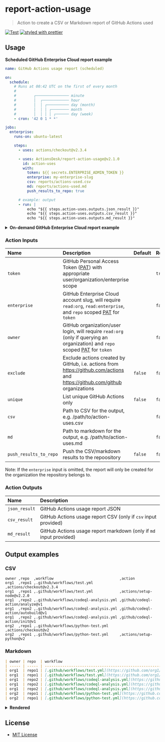 # report-action-usage

> Action to create a CSV or Markdown report of GitHub Actions used

[![Test](https://github.com/ActionsDesk/report-action-usage/actions/workflows/test.yml/badge.svg)](https://github.com/ActionsDesk/report-action-usage/actions/workflows/test.yml) [![styled with prettier](https://img.shields.io/badge/styled_with-prettier-ff69b4.svg)](https://github.com/prettier/prettier)

## Usage

**Scheduled GitHub Enterprise Cloud report example**

```yml
name: GitHub Actions usage report (scheduled)

on:
  schedule:
    # Runs at 00:42 UTC on the first of every month
    #
    #        ┌─────────────── minute
    #        │  ┌──────────── hour
    #        │  │ ┌────────── day (month)
    #        │  │ │ ┌──────── month
    #        │  │ │ │ ┌────── day (week)
    - cron: '42 0 1 * *'

jobs:
  enterprise:
    runs-on: ubuntu-latest

    steps:
      - uses: actions/checkout@v2.3.4

      - uses: ActionsDesk/report-action-usage@v2.1.0
        id: action-uses
        with:
          token: ${{ secrets.ENTERPRISE_ADMIN_TOKEN }}
          enterprise: my-enterprise-slug
          csv: reports/actions-used.csv
          md: reports/actions-used.md
          push_results_to_repo: true

      # example: output
      - run: |
          echo "${{ steps.action-uses.outputs.json_result }}"
          echo "${{ steps.action-uses.outputs.csv_result }}"
          echo "${{ steps.action-uses.outputs.md_result }}"
```

<details>
  <summary><strong>On-demand GitHub Enterprise Cloud report example</strong></summary>

```yml
name: GitHub Actions usage report

on:
  workflow_dispatch:
    inputs:
      enterprise:
        description: 'GitHub Enterprise Cloud account slug'
        required: true
      exclude:
        description: |
          Exclude actions created by GitHub
          i.e. actions from https://github.com/actions and https://github.com/github organizations
        default: 'false'
        required: false
      csv:
        description: 'Path to CSV for the output, e.g. /path/to/action-uses.csv'
        default: ''
        required: false
      md:
        description: 'Path to markdown for the output, e.g. /path/to/action-uses.md'
        default: ''
        required: false
      push_results_to_repo:
        description: Push the CSV/markdown results to the repoository
        default: 'false'
        required: false

jobs:
  enterprise:
    runs-on: ubuntu-latest

    steps:
      - uses: actions/checkout@v2.3.4

      - uses: ActionsDesk/report-action-usage@v2.1.0
        with:
          token: ${{ secrets.ENTERPRISE_ADMIN_TOKEN }}
          enterprise: ${{ github.event.inputs.enterprise }}
          csv: ${{ github.event.inputs.csv }}
          md: ${{ github.event.inputs.md }}
          push_results_to_repo: ${{ github.event.inputs.push_results_to_repo }}
```

</details>

### Action Inputs

| Name                   | Description                                                                                                                    | Default | Required |
| :--------------------- | :----------------------------------------------------------------------------------------------------------------------------- | :------ | :------- |
| `token`                | GitHub Personal Access Token ([PAT]) with appropriate user/organization/enterprise scope                                       |         | `true`   |
| `enterprise`           | GitHub Enterprise Cloud account slug, will require `read:org`, `read:enterprise`, and `repo` scoped [PAT] for `token`          |         | `false`  |
| `owner`                | GitHub organization/user login, will require `read:org` (only if querying an organization) and `repo` scoped [PAT] for `token` |         | `false`  |
| `exclude`              | Exclude actions created by GitHub, i.e. actions from https://github.com/actions and https://github.com/github organizations    | `false` | `false`  |
| `unique`               | List unique GitHub Actions only                                                                                                | `false` | `false`  |
| `csv`                  | Path to CSV for the output, e.g. /path/to/action-uses.csv                                                                      |         | `false`  |
| `md`                   | Path to markdown for the output, e.g. /path/to/action-uses.md                                                                  |         | `false`  |
| `push_results_to_repo` | Push the CSV/markdown results to the repoository                                                                               | `false` | `false`  |

Note: If the `enterprise` input is omitted, the report will only be created for the organization the repository belongs to.

### Action Outputs

| Name          | Description                                                        |
| :------------ | :----------------------------------------------------------------- |
| `json_result` | GitHub Actions usage report JSON                                   |
| `csv_result`  | GitHub Actions usage report CSV (only if `csv` input provided)     |
| `md_result`   | GitHub Actions usage report markdown (only if `md` input provided) |

## Output examples

### CSV

```csv
owner ,repo  ,workflow                              ,action
org1  ,repo1 ,.github/workflows/test.yml            ,actions/checkout@v2.3.4
org1  ,repo1 ,.github/workflows/test.yml            ,actions/setup-node@v2.2.0
org1  ,repo2 ,.github/workflows/codeql-analysis.yml ,github/codeql-action/analyze@v1
org1  ,repo2 ,.github/workflows/codeql-analysis.yml ,github/codeql-action/autobuild@v1
org1  ,repo2 ,.github/workflows/codeql-analysis.yml ,github/codeql-action/init@v1
org2  ,repo1 ,.github/workflows/python-test.yml     ,actions/checkout@v2
org2  ,repo1 ,.github/workflows/python-test.yml     ,actions/setup-python@v2
```

### Markdown

```md
| owner | repo  | workflow                                                                                                               | action                                                                       |
| ----- | ----- | ---------------------------------------------------------------------------------------------------------------------- | ---------------------------------------------------------------------------- |
| org1  | repo1 | [.github/workflows/test.yml](https://github.com/org1/repo1/blob/HEAD/.github/workflows/test.yml)                       | [actions/checkout@v2.3.4](https://github.com/actions/checkout)               |
| org1  | repo1 | [.github/workflows/test.yml](https://github.com/org1/repo1/blob/HEAD/.github/workflows/test.yml)                       | [actions/setup-node@v2.2.0](https://github.com/actions/setup-node)           |
| org1  | repo2 | [.github/workflows/codeql-analysis.yml](https://github.com/org1/repo2/blob/HEAD/.github/workflows/codeql-analysis.yml) | [github/codeql-action/analyze@v1](https://github.com/github/codeql-action)   |
| org1  | repo2 | [.github/workflows/codeql-analysis.yml](https://github.com/org1/repo2/blob/HEAD/.github/workflows/codeql-analysis.yml) | [github/codeql-action/autobuild@v1](https://github.com/github/codeql-action) |
| org1  | repo2 | [.github/workflows/codeql-analysis.yml](https://github.com/org1/repo2/blob/HEAD/.github/workflows/codeql-analysis.yml) | [github/codeql-action/init@v1](https://github.com/github/codeql-action)      |
| org2  | repo1 | [.github/workflows/python-test.yml](https://github.com/org2/repo1/blob/HEAD/.github/workflows/python-test.yml)         | [actions/checkout@v2](https://github.com/actions/checkout)                   |
| org2  | repo1 | [.github/workflows/python-test.yml](https://github.com/org2/repo1/blob/HEAD/.github/workflows/python-test.yml)         | [actions/setup-python@v2](https://github.com/actions/setup-python)           |
```

<details>
  <summary><strong>Rendered</strong></summary>

owner | repo | workflow | action
----- | ----- | ----- | -----
org1 | repo1 | [.github/workflows/test.yml](https://github.com/org1/repo1/blob/HEAD/.github/workflows/test.yml) | [actions/checkout@v2.3.4](https://github.com/actions/checkout)
org1 | repo1 | [.github/workflows/test.yml](https://github.com/org1/repo1/blob/HEAD/.github/workflows/test.yml) | [actions/setup-node@v2.2.0](https://github.com/actions/setup-node)
org1 | repo2 | [.github/workflows/codeql-analysis.yml](https://github.com/org1/repo2/blob/HEAD/.github/workflows/codeql-analysis.yml) | [github/codeql-action/analyze@v1](https://github.com/github/codeql-action)
org1 | repo2 | [.github/workflows/codeql-analysis.yml](https://github.com/org1/repo2/blob/HEAD/.github/workflows/codeql-analysis.yml) | [github/codeql-action/autobuild@v1](https://github.com/github/codeql-action)
org1 | repo2 | [.github/workflows/codeql-analysis.yml](https://github.com/org1/repo2/blob/HEAD/.github/workflows/codeql-analysis.yml) | [github/codeql-action/init@v1](https://github.com/github/codeql-action)
org2 | repo1 | [.github/workflows/python-test.yml](https://github.com/org2/repo1/blob/HEAD/.github/workflows/python-test.yml) | [actions/checkout@v2](https://github.com/actions/checkout)
org2 | repo1 | [.github/workflows/python-test.yml](https://github.com/org2/repo1/blob/HEAD/.github/workflows/python-test.yml) | [actions/setup-python@v2](https://github.com/actions/setup-python)

</details>

## License

- [MIT License](./license)

[pat]: https://docs.github.com/en/github/authenticating-to-github/creating-a-personal-access-token 'Personal Access Token'
